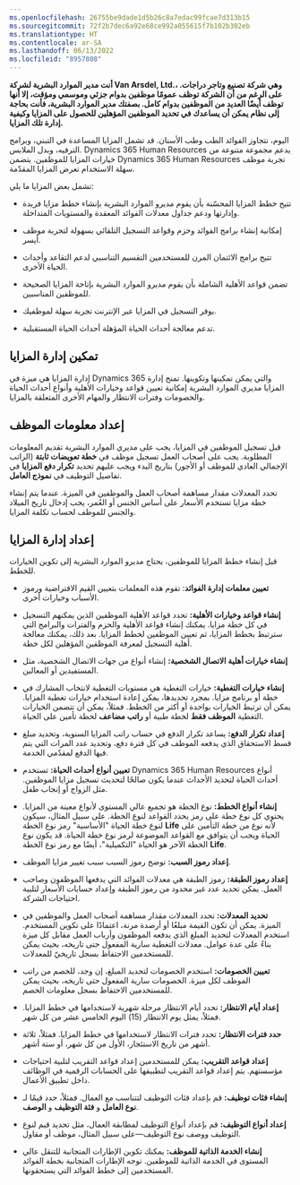 ```yaml
---
ms.openlocfilehash: 26755be9dade1d5b26c8a7edac99fcae7d313b15
ms.sourcegitcommit: 72f2b7dec6a92e68ce992a055615f7b102b302eb
ms.translationtype: HT
ms.contentlocale: ar-SA
ms.lasthandoff: 06/13/2022
ms.locfileid: "8957808"
---
```

**أنت مدير الموارد البشرية لشركة Van Arsdel, Ltd.، وهي شركة تصنيع وتاجر دراجات. على الرغم من أن الشركة توظف عمومًا موظفين بدوام جزئي وموسمي ومؤقت، إلا أنها توظف أيضًا العديد من الموظفين بدوام كامل. بصفتك مدير الموارد البشرية، فأنت بحاجة إلى نظام يمكن أن يساعدك في تحديد الموظفين المؤهلين للحصول على المزايا وكيفية إدارة تلك المزايا.** 

اليوم، تتجاوز الفوائد الطب وطب الأسنان. قد تشمل المزايا المساعدة في التبني، وبرامج الترفيه، وبدل الملابس. Dynamics 365 Human Resources يدعم مجموعة متنوعة من خيارات المزايا للموظفين. يتضمن Dynamics 365 Human Resources تجربة موظف سهلة الاستخدام تعرض المزايا المقدّمة. 

تشمل بعض المزايا ما يلي:

- تتيح خطط المزايا المحسّنة بأن يقوم مديرو الموارد البشرية بإنشاء خطط مزايا فريدة وإدارتها ودعم جداول معدلات الفوائد المعقدة والمستويات المتداخلة. 

- إمكانية إنشاء برامج الفوائد وحزم وقواعد التسجيل التلقائي بسهولة لتجربة موظف أيسر.

- تتيح برامج الائتمان المرن للمستخدمين التقسيم التناسبي لدعم التقاعد وأحداث الحياة الأخرى.

- تضمن قواعد الأهلية الشاملة بأن يقوم مديرو الموارد البشرية بإتاحة المزايا الصحيحة للموظفين المناسبين.

- يوفر التسجيل في المزايا عبر الإنترنت تجربة سهلة لموظفيك.

- تدعم معالجة أحداث الحياة المؤهلة أحداث الحياة المستقبلية.

## <a name="enable-benefits-management"></a>تمكين إدارة المزايا

إدارة المزايا هي ميزة في Dynamics 365 والتي يمكن تمكينها وتكوينها. تمنح إدارة المزايا مديري الموارد البشرية إمكانية تعيين قواعد وخيارات الأهلية وأنواع أحداث الحياة والخصومات وفترات الانتظار والمهام الأخرى المتعلقة بالمزايا. 

## <a name="set-up-employee-information"></a>إعداد معلومات الموظف

قبل تسجيل الموظفين في المزايا، يجب على مديري الموارد البشرية تقديم المعلومات المطلوبة. يجب على أصحاب العمل تسجيل موظف في **خطة تعويضات ثابتة** (الراتب الإجمالي العادي للموظف أو الأجور) بتاريخ البدء ويجب عليهم تحديد **تكرار دفع المزايا** في تفاصيل التوظيف في **نموذج العامل**. 

تحدد المعدلات مقدار مساهمة أصحاب العمل والموظفين في الميزة. عندما يتم إنشاء خطة مزايا تستخدم الأسعار على أساس الجنس أو العُمر، يجب إدخال تاريخ الميلاد والجنس للموظف لحساب تكلفة المزايا.

## <a name="set-up-benefits-management"></a>إعداد إدارة المزايا

قبل إنشاء خطط المزايا للموظفين، يحتاج مديرو الموارد البشرية إلى تكوين الخيارات للخطط.

- **تعيين معلمات إدارة الفوائد**: تقوم هذه المعلمات بتعيين القيم الافتراضية ورموز الأسباب وخيارات أخرى.

- **إنشاء قواعد وخيارات الأهلية:** تحدد قواعد الأهلية الموظفين الذين يمكنهم التسجيل في كل خطة مزايا. يمكنك إنشاء قواعد الأهلية والحزم والفترات والبرامج التي سترتبط بخطط المزايا، ثم تعيين الموظفين لخطط المزايا. بعد ذلك، يمكنك معالجة أهلية التسجيل لمعرفة الموظفين المؤهلين لكل خطة. 

- **إنشاء خيارات أهلية الاتصال الشخصية:** إنشاء أنواع من جهات الاتصال الشخصية، مثل المستفيدين أو المعالين.

- **إنشاء خيارات التغطية:** خيارات التغطية هي مستويات التغطية لانتخاب المشارك في خطة أو برنامج مزايا. بمجرد تحديدها، يمكن إعادة استخدام خيارات تغطية المزايا. يمكن أن ترتبط الخيارات بواحدة أو أكثر من الخطط. فمثلاً، يمكن أن تتضمن الخيارات التغطية **الموظف فقط** لخطة طبية أو **راتب مضاعف** لخطة تأمين على الحياة. 

- **إعداد تكرار الدفع:** يساعد تكرار الدفع في حساب راتب المزايا السنوية، وتحديد مبلغ قسط الاستحقاق الذي يدفعه الموظف في كل فترة دفع، وتحديد عدد المرات التي يتم فيها الدفع لمقدّمي الخدمة.

- **تعيين أنواع أحداث الحياة:** تستخدم Dynamics 365 Human Resources أنواع أحداث الحياة لتحديد الأحداث عندما يكون صالحًا لتحديث تسجيل مزايا الموظفين. مثل الزواج أو إنجاب طفل. 

- **إنشاء أنواع الخطط:** نوع الخطة هو تجميع عالي المستوى لأنواع معينة من المزايا. يحتوي كل نوع خطة على رمز يحدد القواعد لنوع الخطة. على سبيل المثال، سيكون لنوع خطة الحياة "الأساسية" رمز نوع الخطة **Life** لأنه نوع من خطة التأمين على الحياة ويجب أن يتوافق مع القواعد الموضوعة لرمز نوع خطة الحياة. قد يكون نوع الخطة الآخر هو الحياة "التكميلية"، أيضًا مع رمز نوع الخطة **Life**. 

- **إعداد رموز السبب:** توضح رموز السبب سبب تغيير مزايا الموظف.

- **إعداد رموز الطبقة:** رموز الطبقة هي معدلات الفوائد التي يدفعها الموظفون وصاحب العمل. يمكن تحديد عدد غير محدود من رموز الطبقة وإعداد حسابات الأسعار لتلبية احتياجات الشركة.

- **تحديد المعدلات:** تحدد المعدلات مقدار مساهمة أصحاب العمل والموظفين في الميزة. يمكن أن تكون القيمة مبلغًا أو أرصدة مرنة، اعتمادًا على تكوين المستخدم. استخدم المعدلات لتحديد المبلغ الذي يدفعه الموظفون وأرباب العمل مقابل كل ميزة بناءً على عدة عوامل. معدلات التغطية سارية المفعول حتى تاريخه، بحيث يمكن للمستخدمين الاحتفاظ بسجل تاريخيّ للمعدلات.

- **تعيين الخصومات:** استخدم الخصومات لتحديد المبلغ، إن وجد، للخصم من راتب الموظف لكل ميزة. الخصومات سارية المفعول حتى تاريخه، بحيث يمكن للمستخدمين الاحتفاظ بسجل معلومات الخصم.

- **إعداد أيام الانتظار:** تحدد أيام الانتظار مرحلة شهرية لاستخدامها في خطط المزايا. فمثلاً، يمثل يوم الانتظار (15) اليوم الخامس عشر من كل شهر.

- **حدد فترات الانتظار:** تحدد فترات الانتظار لاستخدامها في خطط المزايا. فمثلاً، ثلاثة أشهر من تاريخ الاستئجار، الأول من كل شهر، أو ستة أشهر.

- **إعداد قواعد التقريب:** يمكن للمستخدمين إعداد قواعد التقريب لتلبية احتياجات مؤسستهم. يتم إعداد قواعد التقريب لتطبيقها على الحسابات الرقمية في الوظائف داخل تطبيق الأعمال. 

- **إنشاء فئات توظيف:** قم بإعداد فئات التوظيف لتتناسب مع العمال. فمثلاً، حدد قيمًا لـ **نوع العامل** و **فئة التوظيف** و **الوصف**.

- **إعداد أنواع التوظيف:** قم بإعداد أنواع التوظيف لمطابقة العمال، مثل تحديد قيم لنوع التوظيف ووصف نوع التوظيف—على سبيل المثال، موظف أو مقاول.

- **إنشاء الخدمة الذاتية للموظف:** يمكنك تكوين الإطارات المتجانبة للتنقل عالي المستوى في الخدمة الذاتية للموظفين. توجه الإطارات المتجانبة بخطة الفوائد المستخدمين إلى خطط الفوائد التي يستحقونها.

